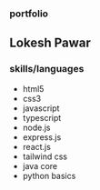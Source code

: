 ### portfolio

## Lokesh Pawar

### skills/languages

- html5
- css3
- javascript
- typescript
- node.js
- express.js
- react.js
- tailwind css
- java core
- python basics
